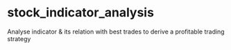 # stock_indicator_analysis
Analyse indicator &amp; its relation with best trades to derive a profitable trading strategy
